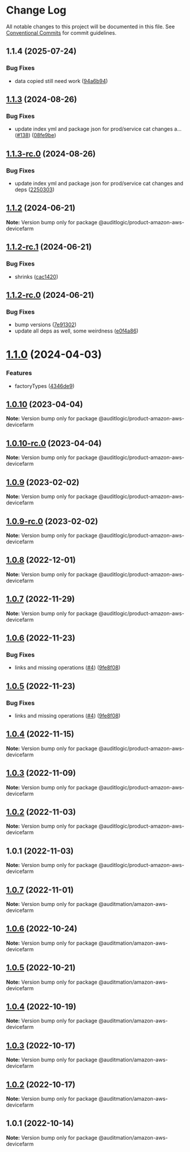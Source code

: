 # Change Log

All notable changes to this project will be documented in this file.
See [Conventional Commits](https://conventionalcommits.org) for commit guidelines.

## 1.1.4 (2025-07-24)


### Bug Fixes

* data copied still need work ([94a6b94](https://github.com/zerobias-org/product/commit/94a6b942fb0516367548599d739529536132755a))





## [1.1.3](https://github.com/auditlogic/product/compare/@auditlogic/product-amazon-aws-devicefarm@1.1.2...@auditlogic/product-amazon-aws-devicefarm@1.1.3) (2024-08-26)


### Bug Fixes

* update index yml and package json for prod/service cat changes a… ([#138](https://github.com/auditlogic/product/issues/138)) ([08fe9be](https://github.com/auditlogic/product/commit/08fe9beb1c8457462a19bc69caa02e6212d97e1a))





## [1.1.3-rc.0](https://github.com/auditlogic/product/compare/@auditlogic/product-amazon-aws-devicefarm@1.1.2...@auditlogic/product-amazon-aws-devicefarm@1.1.3-rc.0) (2024-08-26)


### Bug Fixes

* update index yml and package json for prod/service cat changes and deps ([2250303](https://github.com/auditlogic/product/commit/225030363a363608240135b7ebed386b28f01e4b))





## [1.1.2](https://github.com/auditlogic/product/compare/@auditlogic/product-amazon-aws-devicefarm@1.1.2-rc.1...@auditlogic/product-amazon-aws-devicefarm@1.1.2) (2024-06-21)

**Note:** Version bump only for package @auditlogic/product-amazon-aws-devicefarm





## [1.1.2-rc.1](https://github.com/auditlogic/product/compare/@auditlogic/product-amazon-aws-devicefarm@1.1.2-rc.0...@auditlogic/product-amazon-aws-devicefarm@1.1.2-rc.1) (2024-06-21)


### Bug Fixes

* shrinks ([cac1420](https://github.com/auditlogic/product/commit/cac14200fefcd8183ab69fe89a47bd3f70f563e9))





## [1.1.2-rc.0](https://github.com/auditlogic/product/compare/@auditlogic/product-amazon-aws-devicefarm@1.1.0...@auditlogic/product-amazon-aws-devicefarm@1.1.2-rc.0) (2024-06-21)


### Bug Fixes

* bump versions ([7e91302](https://github.com/auditlogic/product/commit/7e913023b8b312150ed7762c32fbbe616be71de5))
* update all deps as well, some weirdness ([e0f4a86](https://github.com/auditlogic/product/commit/e0f4a864714e2d3de6bbf3da014d5312fe53be2f))





# [1.1.0](https://github.com/auditlogic/product/compare/@auditlogic/product-amazon-aws-devicefarm@1.0.10...@auditlogic/product-amazon-aws-devicefarm@1.1.0) (2024-04-03)


### Features

* factoryTypes ([4346de9](https://github.com/auditlogic/product/commit/4346de92693aee892fccf725338ffc7b80ab182b))





## [1.0.10](https://github.com/auditlogic/product/compare/@auditlogic/product-amazon-aws-devicefarm@1.0.9...@auditlogic/product-amazon-aws-devicefarm@1.0.10) (2023-04-04)

**Note:** Version bump only for package @auditlogic/product-amazon-aws-devicefarm





## [1.0.10-rc.0](https://github.com/auditlogic/product/compare/@auditlogic/product-amazon-aws-devicefarm@1.0.9...@auditlogic/product-amazon-aws-devicefarm@1.0.10-rc.0) (2023-04-04)

**Note:** Version bump only for package @auditlogic/product-amazon-aws-devicefarm





## [1.0.9](https://github.com/auditlogic/product/compare/@auditlogic/product-amazon-aws-devicefarm@1.0.8...@auditlogic/product-amazon-aws-devicefarm@1.0.9) (2023-02-02)

**Note:** Version bump only for package @auditlogic/product-amazon-aws-devicefarm





## [1.0.9-rc.0](https://github.com/auditlogic/product/compare/@auditlogic/product-amazon-aws-devicefarm@1.0.8...@auditlogic/product-amazon-aws-devicefarm@1.0.9-rc.0) (2023-02-02)

**Note:** Version bump only for package @auditlogic/product-amazon-aws-devicefarm





## [1.0.8](https://github.com/auditlogic/product/compare/@auditlogic/product-amazon-aws-devicefarm@1.0.7...@auditlogic/product-amazon-aws-devicefarm@1.0.8) (2022-12-01)

**Note:** Version bump only for package @auditlogic/product-amazon-aws-devicefarm





## [1.0.7](https://github.com/auditlogic/product/compare/@auditlogic/product-amazon-aws-devicefarm@1.0.6...@auditlogic/product-amazon-aws-devicefarm@1.0.7) (2022-11-29)

**Note:** Version bump only for package @auditlogic/product-amazon-aws-devicefarm





## [1.0.6](https://github.com/auditlogic/product/compare/@auditlogic/product-amazon-aws-devicefarm@1.0.4...@auditlogic/product-amazon-aws-devicefarm@1.0.6) (2022-11-23)


### Bug Fixes

* links and missing operations ([#4](https://github.com/auditlogic/product/issues/4)) ([9fe8f08](https://github.com/auditlogic/product/commit/9fe8f08fe7c57fdb79f991ac35bd6ac2e7dcad38))





## [1.0.5](https://github.com/auditlogic/product/compare/@auditlogic/product-amazon-aws-devicefarm@1.0.4...@auditlogic/product-amazon-aws-devicefarm@1.0.5) (2022-11-23)


### Bug Fixes

* links and missing operations ([#4](https://github.com/auditlogic/product/issues/4)) ([9fe8f08](https://github.com/auditlogic/product/commit/9fe8f08fe7c57fdb79f991ac35bd6ac2e7dcad38))





## [1.0.4](https://github.com/auditlogic/product/compare/@auditlogic/product-amazon-aws-devicefarm@1.0.3...@auditlogic/product-amazon-aws-devicefarm@1.0.4) (2022-11-15)

**Note:** Version bump only for package @auditlogic/product-amazon-aws-devicefarm





## [1.0.3](https://github.com/auditlogic/product/compare/@auditlogic/product-amazon-aws-devicefarm@1.0.2...@auditlogic/product-amazon-aws-devicefarm@1.0.3) (2022-11-09)

**Note:** Version bump only for package @auditlogic/product-amazon-aws-devicefarm





## [1.0.2](https://github.com/auditlogic/product/compare/@auditlogic/product-amazon-aws-devicefarm@1.0.1...@auditlogic/product-amazon-aws-devicefarm@1.0.2) (2022-11-03)

**Note:** Version bump only for package @auditlogic/product-amazon-aws-devicefarm





## 1.0.1 (2022-11-03)

**Note:** Version bump only for package @auditlogic/product-amazon-aws-devicefarm





## [1.0.7](https://github.com/auditmation/store-content/compare/@auditmation/amazon-aws-devicefarm@1.0.6...@auditmation/amazon-aws-devicefarm@1.0.7) (2022-11-01)

**Note:** Version bump only for package @auditmation/amazon-aws-devicefarm





## [1.0.6](https://github.com/auditmation/store-content/compare/@auditmation/amazon-aws-devicefarm@1.0.5...@auditmation/amazon-aws-devicefarm@1.0.6) (2022-10-24)

**Note:** Version bump only for package @auditmation/amazon-aws-devicefarm





## [1.0.5](https://github.com/auditmation/store-content/compare/@auditmation/amazon-aws-devicefarm@1.0.4...@auditmation/amazon-aws-devicefarm@1.0.5) (2022-10-21)

**Note:** Version bump only for package @auditmation/amazon-aws-devicefarm





## [1.0.4](https://github.com/auditmation/store-content/compare/@auditmation/amazon-aws-devicefarm@1.0.3...@auditmation/amazon-aws-devicefarm@1.0.4) (2022-10-19)

**Note:** Version bump only for package @auditmation/amazon-aws-devicefarm





## [1.0.3](https://github.com/auditmation/store-content/compare/@auditmation/amazon-aws-devicefarm@1.0.2...@auditmation/amazon-aws-devicefarm@1.0.3) (2022-10-17)

**Note:** Version bump only for package @auditmation/amazon-aws-devicefarm





## [1.0.2](https://github.com/auditmation/store-content/compare/@auditmation/amazon-aws-devicefarm@1.0.1...@auditmation/amazon-aws-devicefarm@1.0.2) (2022-10-17)

**Note:** Version bump only for package @auditmation/amazon-aws-devicefarm





## 1.0.1 (2022-10-14)

**Note:** Version bump only for package @auditmation/amazon-aws-devicefarm
